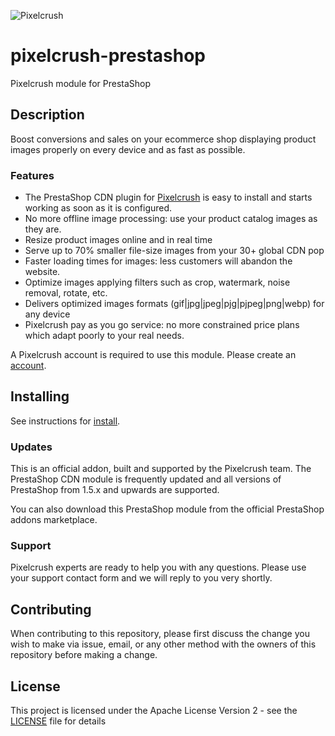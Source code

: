 ![Pixelcrush](https://www.pixelcrush.io/images/pixelcrush/logo_pixelcrush.png)
#  pixelcrush-prestashop
 Pixelcrush module for PrestaShop

## Description

Boost conversions and sales on your ecommerce shop displaying product images properly on every device and as fast as possible.

### Features

* The PrestaShop CDN plugin for [Pixelcrush](https://www.pixelcrush.io) is easy to install and starts working as soon as it is configured.
* No more offline image processing: use your product catalog images as they are.
* Resize product images online and in real time
* Serve up to 70% smaller file-size images from your 30+ global CDN pop
* Faster loading times for images: less customers will abandon the website.
* Optimize images applying filters such as crop, watermark, noise removal, rotate, etc.
* Delivers optimized images formats (gif|jpg|jpeg|pjg|pjpeg|png|webp) for any device
* Pixelcrush pay as you go service: no more constrained price plans which adapt poorly to your real needs.


A Pixelcrush account is required to use this module. Please create an [account](https://admin.pixelcrush.io/signup).

## Installing

See instructions for [install](https://www.pixelcrush.io/plugins/prestashop).

### Updates
This is an official addon, built and supported by the Pixelcrush team. The PrestaShop CDN module is frequently updated and all versions of PrestaShop from 1.5.x and upwards are supported.

You can also download this PrestaShop module from the official PrestaShop addons marketplace.

### Support
Pixelcrush experts are ready to help you with any questions. Please use your support contact form and we will reply to you very shortly.

## Contributing

When contributing to this repository, please first discuss the change you wish to make via issue,
email, or any other method with the owners of this repository before making a change.


## License

This project is licensed under the Apache License Version 2 - see the [LICENSE](LICENSE) file for details
